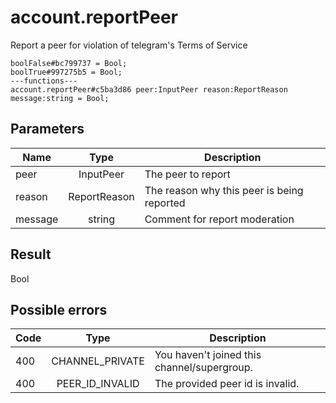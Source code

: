 # account.reportPeer
Report a peer for violation of telegram's Terms of Service

```
boolFalse#bc799737 = Bool;
boolTrue#997275b5 = Bool;
---functions---
account.reportPeer#c5ba3d86 peer:InputPeer reason:ReportReason message:string = Bool;
```

## Parameters
| Name | Type | Description |
| ---- | :----: | ----------- |
| peer | InputPeer | The peer to report |
| reason | ReportReason | The reason why this peer is being reported |
| message | string | Comment for report moderation |


## Result
Bool

## Possible errors
| Code | Type | Description |
| ---- | :----: | ----------- |
| 400 | CHANNEL_PRIVATE | You haven't joined this channel/supergroup. |
| 400 | PEER_ID_INVALID | The provided peer id is invalid. |

